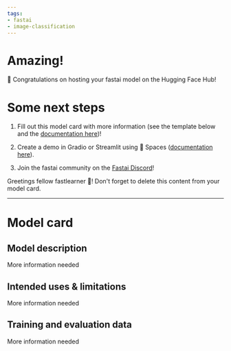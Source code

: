 ```yaml
---
tags:
- fastai
- image-classification
---
```


# Amazing!

🥳 Congratulations on hosting your fastai model on the Hugging Face Hub!

# Some next steps
1. Fill out this model card with more information (see the template below and the [documentation here](https://huggingface.co/docs/hub/model-repos))!

2. Create a demo in Gradio or Streamlit using 🤗 Spaces ([documentation here](https://huggingface.co/docs/hub/spaces)).

3. Join the fastai community on the [Fastai Discord](https://discord.com/invite/YKrxeNn)!

Greetings fellow fastlearner 🤝! Don't forget to delete this content from your model card.


---


# Model card

## Model description
More information needed

## Intended uses & limitations
More information needed

## Training and evaluation data
More information needed
